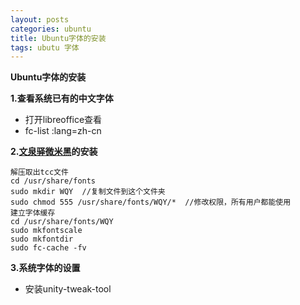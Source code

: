 ```yaml
--- 
layout: posts
categories: ubuntu
title: Ubuntu字体的安装
tags: ubutu 字体
---
```


<strong>Ubuntu字体的安装</strong>

<strong>1.查看系统已有的中文字体</strong>

* 打开libreoffice查看
* fc-list :lang=zh-cn

<strong>2.[文泉驿微米黑](http://sourceforge.net/projects/wqy/?source=typ_redirect)的安装</strong>

	解压取出tcc文件
	cd /usr/share/fonts
	sudo mkdir WQY  //复制文件到这个文件夹
    sudo chmod 555 /usr/share/fonts/WQY/*  //修改权限，所有用户都能使用
	建立字体缓存
    cd /usr/share/fonts/WQY
	sudo mkfontscale
	sudo mkfontdir
	sudo fc-cache -fv

<strong>3.系统字体的设置</strong>

* 安装unity-tweak-tool
